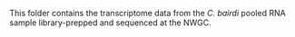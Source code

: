 This folder contains the transcriptome data from the _C. bairdi_ pooled RNA sample library-prepped and sequenced at the NWGC.
